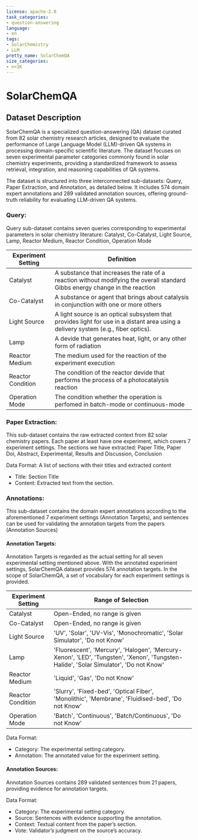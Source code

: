 ```yaml
---
license: apache-2.0
task_categories:
- question-answering
language:
- en
tags:
- SolarChemistry
- LLM
pretty_name: SolarChemQA
size_categories:
- n<1K
---
```


# SolarChemQA

## Dataset Description

SolarChemQA is a specialized question-answering (QA) dataset curated from 82 solar chemistry research articles, designed to evaluate the performance of Large Language Model (LLM)-driven QA systems in processing domain-specific scientific literature. The dataset focuses on seven experimental parameter categories commonly found in solar chemistry experiments, providing a standardized framework to assess retrieval, integration, and reasoning capabilities of QA systems.

The dataset is structured into three interconnected sub-datasets: Query, Paper Extraction, and Annotation, as detailed below. It includes 574 domain expert annotations and 289 validated annotation sources, offering ground-truth reliability for evaluating LLM-driven QA systems.

### Query:
Query sub-dataset contains seven queries corresponding to experimental parameters in solar chemistry literature: Catalyst, Co-Catalyst, Light Source, Lamp, Reactor Medium, Reactor Condition, Operation Mode

| Experiment Setting  | Definition |
| ------------- | ------------- |
| Catalyst  | A substance that increases the rate of a reaction without modifying the overall standard Gibbs energy change in the reaction  |
| Co-Catalyst  | A substance or agent that brings about catalysis in conjunction with one or more others  |
| Light Source  | A light source is an optical subsystem that provides light for use in a distant area using a delivery system (e.g., fiber optics).  |
| Lamp  | A devide that generates heat, light, or any other form of radiation  |
| Reactor Medium  | The medium used for the reaction of the experiment execution  |
| Reactor Condition  | The condition of the reactor devide that performs the process of a photocatalysis reaction  |
| Operation Mode  | The condition whether the operation is perfomed in batch-mode or continuous-mode  |


### Paper Extraction:
This sub-dataset contains the raw extracted context from 82 solar chemistry papers. Each paper at least have one experiment, which covers 7 experiment settings. The sections we have extracted: Paper Title, Paper Doi, Abstract, Experimental, Results and Discussion, Conclusion


Data Format: A list of sections with their titles and extracted content
- Title: Section Title
- Content: Extracted text from the section.


### Annotations:
This sub-dataset contains the domain expert annotations according to the aforementioned 7 experiment settings (Annotation Targets), and sentences can be used for validating the annotation targets from the papers (Annotation Sources)

#### Annotation Targets:

Annotation Targets is regarded as the actual setting for all seven experimental setting mentioned above. With the annotated experiment settings, SolarChemQA dataset provides 574 annotation targets. In the scope of SolarChemQA, a set of vocabulary for each experiment settings is provided.


| Experiment Setting  | Range of Selection |
| ------------- | ------------- |
| Catalyst  | Open-Ended, no range is given  |
| Co-Catalyst  | Open-Ended, no range is given  |
| Light Source  | 'UV', 'Solar', 'UV-Vis', 'Monochromatic', 'Solar Simulator', 'Do not Know' |
| Lamp  | 'Fluorescent', 'Mercury', 'Halogen', 'Mercury-Xenon', 'LED', 'Tungsten', 'Xenon', 'Tungsten-Halide', 'Solar Simulator', 'Do not Know' |
| Reactor Medium  | 'Liquid', 'Gas', 'Do not Know' |
| Reactor Condition  | 'Slurry', 'Fixed-bed', 'Optical Fiber', 'Monolithic', 'Membrane', 'Fluidised-bed', 'Do not Know' |
| Operation Mode  | 'Batch', 'Continuous', 'Batch/Continuous', 'Do not Know' |

Data Format: 
- Category: The experimental setting category.
- Annotation: The annotated value for the experiment setting.

#### Annotation Sources:

Annotation Sources contains 289 validated sentences from 21 papers, providing evidence for annotation targets.

Data Format:
- Category: The experimental setting category.
- Source: Sentences with evidence supporting the annotation.
- Context: Textual content from the paper’s section.
- Vote: Validator’s judgment on the source’s accuracy.
